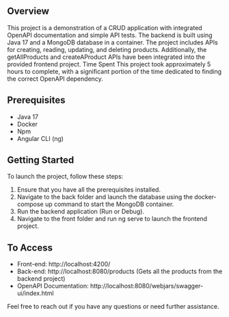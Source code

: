 ## Overview

This project is a demonstration of a CRUD application with integrated OpenAPI documentation and simple API tests. The backend is built using Java 17 and a MongoDB database in a container. The project includes APIs for creating, reading, updating, and deleting products. Additionally, the getAllProducts and createAProduct APIs have been integrated into the provided frontend project.
Time Spent
This project took approximately 5 hours to complete, with a significant portion of the time dedicated to finding the correct OpenAPI dependency.

## Prerequisites

- Java 17
- Docker
- Npm
- Angular CLI (ng)

## Getting Started

To launch the project, follow these steps:
1. Ensure that you have all the prerequisites installed.
2. Navigate to the back folder and launch the database using the docker-compose up command to start the MongoDB container.
3. Run the backend application (Run or Debug).
4. Navigate to the front folder and run ng serve to launch the frontend project.

## To Access

- Front-end: http://localhost:4200/
- Back-end: http://localhost:8080/products (Gets all the products from the backend project)
- OpenAPI Documentation: http://localhost:8080/webjars/swagger-ui/index.html

Feel free to reach out if you have any questions or need further assistance.
